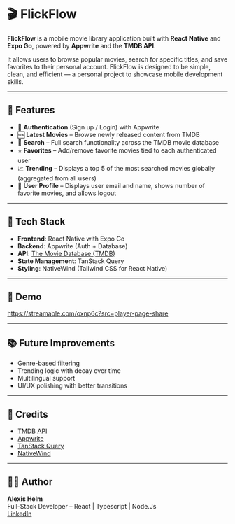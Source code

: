 # 🎬 FlickFlow

**FlickFlow** is a mobile movie library application built with **React Native** and **Expo Go**, powered by **Appwrite** and the **TMDB API**.

It allows users to browse popular movies, search for specific titles, and save favorites to their personal account. FlickFlow is designed to be simple, clean, and efficient — a personal project to showcase mobile development skills.

---

## 🚀 Features

- 🔐 **Authentication** (Sign up / Login) with Appwrite  
- 🆕 **Latest Movies** – Browse newly released content from TMDB  
- 🔎 **Search** – Full search functionality across the TMDB movie database  
- ⭐ **Favorites** – Add/remove favorite movies tied to each authenticated user  
- 📈 **Trending** – Displays a top 5 of the most searched movies globally (aggregated from all users)  
- 👤 **User Profile** – Displays user email and name, shows number of favorite movies, and allows logout  

---

## 📱 Tech Stack

- **Frontend**: React Native with Expo Go  
- **Backend**: Appwrite (Auth + Database)  
- **API**: [The Movie Database (TMDB)](https://www.themoviedb.org/)  
- **State Management**: TanStack Query  
- **Styling**: NativeWind (Tailwind CSS for React Native)  

---

## 🧪 Demo


https://streamable.com/oxnp6c?src=player-page-share

---

## 📚 Future Improvements

- Genre-based filtering  
- Trending logic with decay over time  
- Multilingual support  
- UI/UX polishing with better transitions  

---

## 🙌 Credits

- [TMDB API](https://www.themoviedb.org/documentation/api)  
- [Appwrite](https://appwrite.io/)  
- [TanStack Query](https://tanstack.com/query/latest)  
- [NativeWind](https://www.nativewind.dev/)  

---

## 🧑‍💻 Author

**Alexis Helm**  
Full-Stack Developer – React | Typescript | Node.Js  
[LinkedIn](https://www.linkedin.com/in/alexis-helm/)
